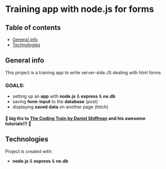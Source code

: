 # Training app with node.js for forms

## Table of contents
* [General info](#general-info)
* [Technologies](#technologies)

## General info
This project is a training app to write server-side JS dealing with html forms

### GOALS:

- setting up an __app__ with __node.js__ & __express__ & __ne.db__
- saving __form__-__input__ to the __database__ (post)
- displaying __saved__ __data__ on another page (fetch)

#### :punch: big thx to <a href="https://www.youtube.com/c/TheCodingTrain/featured" target="_blank">The Coding Train by Daniel Shiffman</a> and his awesome tutorials!!! :punch:

	
## Technologies
Project is created with:
* __node.js__ & __express__ & __ne.db__


 